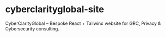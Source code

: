 # cyberclarityglobal-site
CyberClarityGlobal – Bespoke React + Tailwind website for GRC, Privacy &amp; Cybersecurity consulting.
